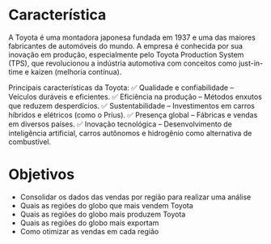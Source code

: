 # Característica

A Toyota é uma montadora japonesa fundada em 1937 e uma das maiores fabricantes de automóveis do mundo. A empresa é conhecida por sua inovação em produção, especialmente pelo Toyota Production System (TPS), que revolucionou a indústria automotiva com conceitos como just-in-time e kaizen (melhoria contínua).

Principais características da Toyota:
✅ Qualidade e confiabilidade – Veículos duráveis e eficientes.
✅ Eficiência na produção – Métodos enxutos que reduzem desperdícios.
✅ Sustentabilidade – Investimentos em carros híbridos e elétricos (como o Prius).
✅ Presença global – Fábricas e vendas em diversos países.
✅ Inovação tecnológica – Desenvolvimento de inteligência artificial, carros autônomos e hidrogênio como alternativa de combustível.

# Objetivos

- Consolidar os dados das vendas por região para realizar uma análise
- Quais as regiões do globo que mais vendem Toyota
- Quais as regiões do globo mais produzem Toyota
- Quais as regiões do globo mais exportam
- Como otimizar as vendas em cada região
